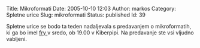 Title: Mikroformati
Date: 2005-10-10 12:03
Author: markos
Category: Spletne urice
Slug: mikroformati
Status: published
Id: 39

<div>
 <p>
  Spletne urice se bodo ta teden nadaljevala s predavanjem o mikroformatih, ki ga bo imel
  <a href="http://www.friedcellcollective.net/" title="Fry's page">
   fry
  </a>
  v sredo, ob 19.00 v Kiberpipi. Na predavanje ste vsi vljudno vabljeni.
 </p>
</div>
